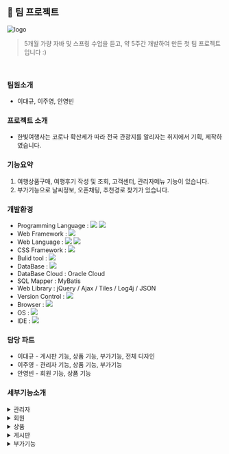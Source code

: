 ## 🙌 팀 프로젝트
![logo](https://user-images.githubusercontent.com/95404736/169971400-529c1ca8-2e2d-409a-8c1f-abc30d7aec27.png)

> 5개월 가량 자바 및 스프링 수업을 듣고, 약 5주간 개발하여 만든 첫 팀 프로젝트입니다 :)
<br>

### 팀원소개
- 이대규, 이주영, 안영빈

### 프로젝트 소개
- 한빛여행사는 코로나 확산세가  따라 전국 관광지를 알리자는 취지에서 기획, 제작하였습니다.

### 기능요약
1. 여행상품구매, 여행후기 작성 및 조회, 고객센터, 관리자메뉴 기능이 있습니다.
2. 부가기능으로 날씨정보, 오픈채팅, 추천경로 찾기가 있습니다.

### 개발환경
- Programming Language : <img src="https://img.shields.io/badge/Java-007396?style=for-the-badge&logo=Java&logoColor=white">  <img src="https://img.shields.io/badge/JavaScript-F7DF1E?style=for-the-badge&logo=JavaScript&logoColor=white">
- Web Framework : <img src="https://img.shields.io/badge/Spring-6DB33F?style=for-the-badge&logo=Spring&logoColor=white">
- Web Language : <img src="https://img.shields.io/badge/HTML5-E34F26?style=for-the-badge&logo=HTML5&logoColor=white"> <img src="https://img.shields.io/badge/CSS3-1572B6?style=for-the-badge&logo=CSS3&logoColor=white"> 
- CSS Framework : <img src="https://img.shields.io/badge/Bootstrap-7952B3?style=for-the-badge&logo=Bootstrap&logoColor=white"> 
- Bulid tool : <img src="https://img.shields.io/badge/Apache Maven-C71A36?style=for-the-badge&logo=Apache Maven&logoColor=white"> 
- DataBase : <img src="https://img.shields.io/badge/Oracle-F80000?style=for-the-badge&logo=Oracle&logoColor=white"> 
- DataBase Cloud : Oracle Cloud
- SQL Mapper : MyBatis
- Web Library : jQuery / Ajax / Tiles / Log4j / JSON
- Version Control : <img src="https://img.shields.io/badge/Subversion-809CC9?style=for-the-badge&logo=Subversion&logoColor=white"> 
- Browser : <img src="https://img.shields.io/badge/Google Chrome-4285F4?style=for-the-badge&logo=Google Chrome&logoColor=white"> 
- OS : <img src="https://img.shields.io/badge/Windows-0078D6?style=for-the-badge&logo=Windows&logoColor=white"> 
- IDE : <img src="https://img.shields.io/badge/Spring Tool Suite4-6DB33F?style=for-the-badge&logo=Spring&logoColor=white">

### 담당 파트
- 이대규 - 게시판 기능, 상품 기능, 부가기능, 전체 디자인
- 이주영 - 관리자 기능, 상품 기능, 부가기능
- 안영빈 - 회원 기능, 상품 기능

### 세부기능소개
<details><summary>관리자
</summary>

- #### 상품목록
  <div>등록된 상품의 상품코드, 상품명, 여행기간, 가격을 조회하는 기능입니다.</div>
- #### 상품등록
  <div>상품명, 가격, 여행기간, 지역, 상세주소, 여행지 상세정보, 이미지를 등록하는 기능입니다. </div>
  <div>지도를 클릭하면 해당 위치에 마커가 찍히고 상세주소란에 마커의 주소정보가 입력됩니다.</div>
  <div>주소 검색으로 대략적인 위치를 찾고 마커로 상세위치를 설정할 수 있습니다.</div>
- #### 상품수정
  <div>등록된 상품의 </div>
- #### 상품삭제
- #### 회원목록
- #### 회원탈퇴승인
- #### 예약조회
- #### 예약취소
- #### 공지사항관리
- #### 문의관리
  
</details>
<details><summary>회원
</summary>

 
</details>
<details><summary>상품
</summary>

 
</details>
<details><summary>게시판
</summary>

 
</details>
<details><summary>부가기능
</summary>

- #### 날씨정보
  <div>날씨 정보 기능은 OpenWeatherMap API로 구현하였습니다.</div>
  <div>또한 Geolocation API로 사용자의 현재 위치를 확인하며, 해당 지역의 날씨 정보를 나타냅니다.</div>
- #### 날씨정보
  <div>오픈채팅 기능은 웹소켓을 사용했습니다.</div>
  <div>닉네임 입력 후 오픈채팅에 입장할 수 있고, 닉네을 입력하지 않으면 modal 알림창이 나타나게 됩니다.</div>
  <div>사용자가 입력한 채팅과 함께 입장알림, 퇴장알림 등이 채팅에 나타나게 되며 원한다면 대화내용을 지울 수도 있습니다.</div>
- #### 추천경로
  <div>키워드를 입력하고 검색버튼을 누른 뒤</div>
  <div>장소를 여러 곳 선택하고 찾기 버튼을 누르면 추천경로를 찾아줍니다.</div>
 
</details>
